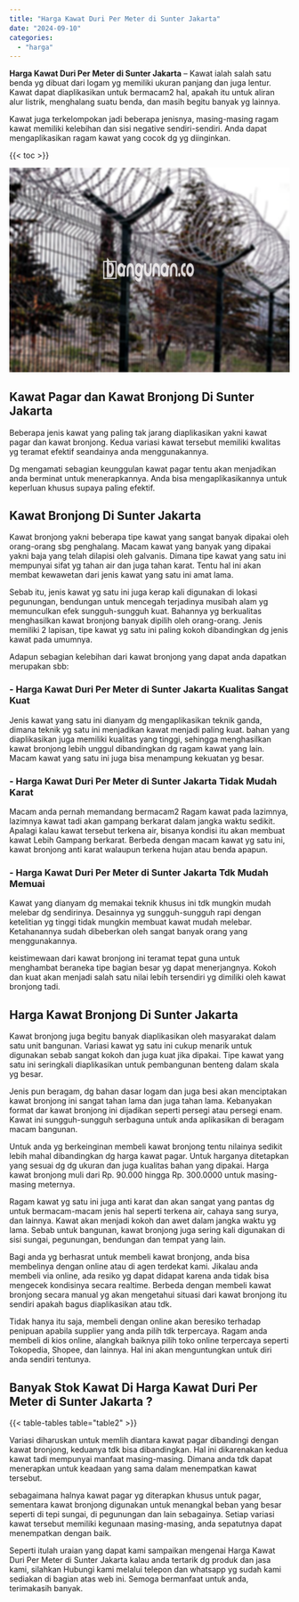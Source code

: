 ```yaml
---
title: "Harga Kawat Duri Per Meter di Sunter Jakarta"
date: "2024-09-10"
categories: 
  - "harga"
---
```


**Harga Kawat Duri Per Meter di Sunter Jakarta** – Kawat ialah salah satu benda yg dibuat dari logam yg memiliki ukuran panjang dan juga lentur. Kawat dapat diaplikasikan untuk bermacam2 hal, apakah itu untuk aliran alur listrik, menghalang suatu benda, dan masih begitu banyak yg lainnya.

Kawat juga terkelompokan jadi beberapa jenisnya, masing-masing ragam kawat memiliki kelebihan dan sisi negative sendiri-sendiri. Anda dapat mengaplikasikan ragam kawat yang cocok dg yg diinginkan.

{{< toc >}}

![Harga Kawat Duri Per Meter di Sunter Jakarta](/images/jual-kawat-murah37.png)

## Kawat Pagar dan Kawat Bronjong Di Sunter Jakarta

Beberapa jenis kawat yang paling tak jarang diaplikasikan yakni kawat pagar dan kawat bronjong. Kedua variasi kawat tersebut memiliki kwalitas yg teramat efektif seandainya anda menggunakannya.

Dg mengamati sebagian keunggulan kawat pagar tentu akan menjadikan anda berminat untuk menerapkannya. Anda bisa mengaplikasikannya untuk keperluan khusus supaya paling efektif.

## Kawat Bronjong Di Sunter Jakarta

Kawat bronjong yakni beberapa tipe kawat yang sangat banyak dipakai oleh orang-orang sbg penghalang. Macam kawat yang banyak yang dipakai yakni baja yang telah dilapisi oleh galvanis. Dimana tipe kawat yang satu ini mempunyai sifat yg tahan air dan juga tahan karat. Tentu hal ini akan membat kewawetan dari jenis kawat yang satu ini amat lama.

Sebab itu, jenis kawat yg satu ini juga kerap kali digunakan di lokasi pegunungan, bendungan untuk mencegah terjadinya musibah alam yg memunculkan efek sungguh-sungguh kuat. Bahannya yg berkualitas menghasilkan kawat bronjong banyak dipilih oleh orang-orang. Jenis memiliki 2 lapisan, tipe kawat yg satu ini paling kokoh dibandingkan dg jenis kawat pada umumnya.

Adapun sebagian kelebihan dari kawat bronjong yang dapat anda dapatkan merupakan sbb:

### \- Harga Kawat Duri Per Meter di Sunter Jakarta Kualitas Sangat Kuat

Jenis kawat yang satu ini dianyam dg mengaplikasikan teknik ganda, dimana teknik yg satu ini menjadikan kawat menjadi paling kuat. bahan yang diaplikasikan juga memiliki kualitas yang tinggi, sehingga menghasilkan kawat bronjong lebih unggul dibandingkan dg ragam kawat yang lain. Macam kawat yang satu ini juga bisa menampung kekuatan yg besar.

### \- Harga Kawat Duri Per Meter di Sunter Jakarta Tidak Mudah Karat

Macam anda pernah memandang bermacam2 Ragam kawat pada lazimnya, lazimnya kawat tadi akan gampang berkarat dalam jangka waktu sedikit. Apalagi kalau kawat tersebut terkena air, bisanya kondisi itu akan membuat kawat Lebih Gampang berkarat. Berbeda dengan macam kawat yg satu ini, kawat bronjong anti karat walaupun terkena hujan atau benda apapun.

### \- Harga Kawat Duri Per Meter di Sunter Jakarta Tdk Mudah Memuai

Kawat yang dianyam dg memakai teknik khusus ini tdk mungkin mudah melebar dg sendirinya. Desainnya yg sungguh-sungguh rapi dengan ketelitian yg tinggi tidak mungkin membuat kawat mudah melebar. Ketahanannya sudah dibeberkan oleh sangat banyak orang yang menggunakannya.

keistimewaan dari kawat bronjong ini teramat tepat guna untuk menghambat beraneka tipe bagian besar yg dapat menerjangnya. Kokoh dan kuat akan menjadi salah satu nilai lebih tersendiri yg dimiliki oleh kawat bronjong tadi.

## Harga Kawat Bronjong Di Sunter Jakarta

Kawat bronjong juga begitu banyak diaplikasikan oleh masyarakat dalam satu unit bangunan. Variasi kawat yg satu ini cukup menarik untuk digunakan sebab sangat kokoh dan juga kuat jika dipakai. Tipe kawat yang satu ini seringkali diaplikasikan untuk pembangunan benteng dalam skala yg besar.

Jenis pun beragam, dg bahan dasar logam dan juga besi akan menciptakan kawat bronjong ini sangat tahan lama dan juga tahan lama. Kebanyakan format dar kawat bronjong ini dijadikan seperti persegi atau persegi enam. Kawat ini sungguh-sungguh serbaguna untuk anda aplikasikan di beragam macam bangunan.

Untuk anda yg berkeinginan membeli kawat bronjong tentu nilainya sedikit lebih mahal dibandingkan dg harga kawat pagar. Untuk harganya ditetapkan yang sesuai dg dg ukuran dan juga kualitas bahan yang dipakai. Harga kawat bronjong muli dari Rp. 90.000 hingga Rp. 300.0000 untuk masing-masing meternya.

Ragam kawat yg satu ini juga anti karat dan akan sangat yang pantas dg untuk bermacam-macam jenis hal seperti terkena air, cahaya sang surya, dan lainnya. Kawat akan menjadi kokoh dan awet dalam jangka waktu yg lama. Sebab untuk bangunan, kawat bronjong juga sering kali digunakan di sisi sungai, pegunungan, bendungan dan tempat yang lain.

Bagi anda yg berhasrat untuk membeli kawat bronjong, anda bisa membelinya dengan online atau di agen terdekat kami. Jikalau anda membeli via online, ada resiko yg dapat didapat karena anda tidak bisa mengecek kondisinya secara realtime. Berbeda dengan membeli kawat bronjong secara manual yg akan mengetahui situasi dari kawat bronjong itu sendiri apakah bagus diaplikasikan atau tdk.

Tidak hanya itu saja, membeli dengan online akan beresiko terhadap penipuan apabila supplier yang anda pilih tdk terpercaya. Ragam anda membeli di kios online, alangkah baiknya pilih toko online terpercaya seperti Tokopedia, Shopee, dan lainnya. Hal ini akan menguntungkan untuk diri anda sendiri tentunya.

## Banyak Stok Kawat Di Harga Kawat Duri Per Meter di Sunter Jakarta ?

{{< table-tables table="table2" >}}

Variasi diharuskan untuk memlih diantara kawat pagar dibandingi dengan kawat bronjong, keduanya tdk bisa dibandingkan. Hal ini dikarenakan kedua kawat tadi mempunyai manfaat masing-masing. Dimana anda tdk dapat menerapkan untuk keadaan yang sama dalam menempatkan kawat tersebut.

sebagaimana halnya kawat pagar yg diterapkan khusus untuk pagar, sementara kawat bronjong digunakan untuk menangkal beban yang besar seperti di tepi sungai, di pegunungan dan lain sebagainya. Setiap variasi kawat tersebut memiliki kegunaan masing-masing, anda sepatutnya dapat menempatkan dengan baik.

Seperti itulah uraian yang dapat kami sampaikan mengenai Harga Kawat Duri Per Meter di Sunter Jakarta kalau anda tertarik dg produk dan jasa kami, silahkan Hubungi kami melalui telepon dan whatsapp yg sudah kami sediakan di bagian atas web ini. Semoga bermanfaat untuk anda, terimakasih banyak.
